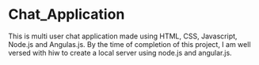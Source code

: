 # Chat_Application
This is multi user chat application made using HTML, CSS, Javascript, Node.js and Angulas.js. By the time of completion of this project, I am well versed with hiw to create a local server using node.js and angular.js.
